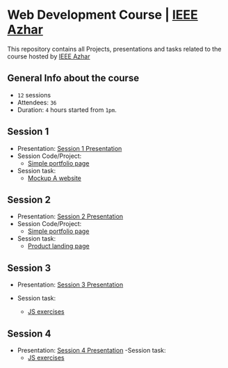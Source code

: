 # Web Development Course | [IEEE Azhar](https://www.facebook.com/IEEE.AlAzhar)

This repository contains all Projects, presentations and tasks related to the course hosted by [IEEE Azhar](https://www.facebook.com/IEEE.AlAzhar)

## General Info about the course

- `12` sessions
- Attendees: `36`
- Duration: `4` hours started from `1pm`.

## Session 1

- Presentation: [Session 1 Presentation](https://docs.google.com/presentation/d/1l2zea2wZmfIadyODijcjP7vArT4e4skyyAEqnqYOqNo/edit?usp=sharing)
- Session Code/Project:
    - [Simple portfolio page](https://github.com/mohamedsaad4/Web-development-Code-Baker-6.0-course--IEEE/tree/session1/code)
- Session task:
    - [Mockup A website](https://github.com/mohamedsaad4/Web-development-Code-Baker-6.0-course--IEEE/tree/session1/task)


## Session 2

- Presentation: [Session 2 Presentation](https://docs.google.com/presentation/d/1CmPbJjWZufAPgfr9ph8IbclaQHk4EFANYNtSmt3Njww/edit?usp=sharing)
- Session Code/Project:
    - [Simple portfolio page](https://github.com/mohamedsaad4/Web-development-Code-Baker-6.0-course--IEEE/tree/session2/code)
- Session task:
    - [Product landing page](https://github.com/mohamedsaad4/Web-development-Code-Baker-6.0-course--IEEE/tree/session2/task)

## Session 3
- Presentation: [Session 3 Presentation](https://js-presentation.netlify.com/)

- Session task:
    - [JS exercises](https://github.com/mohamedsaad4/Web-development-Code-Baker-6.0-course--IEEE/tree/session3/task)

## Session 4
- Presentation: [Session 4 Presentation](https://docs.google.com/presentation/d/1Hg2j95J3_Onjx0bKQMXTrkaiWpTFxTqp3EcOD164esc/edit?usp=sharing)
-Session task:
    - [JS exercises](https://github.com/mohamedsaad4/Web-development-Code-Baker-6.0-course--IEEE/tree/session4/task)

